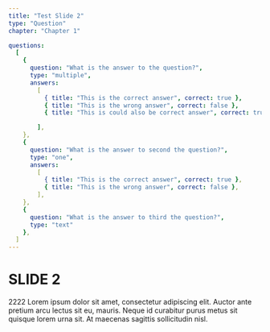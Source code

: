 ```yaml
---
title: "Test Slide 2"
type: "Question"
chapter: "Chapter 1"

questions:
  [
    {
      question: "What is the answer to the question?",
      type: "multiple",
      answers:
        [
          { title: "This is the correct answer", correct: true },
          { title: "This is the wrong answer", correct: false },
          { title: "This is could also be correct answer", correct: true },

        ],
    },
    {
      question: "What is the answer to second the question?",
      type: "one",
      answers:
        [
          { title: "This is the correct answer", correct: true },
          { title: "This is the wrong answer", correct: false },
        ],
    },
    {
      question: "What is the answer to third the question?",
      type: "text"
    },
  ]
---
```


# SLIDE 2

2222
Lorem ipsum dolor sit amet, consectetur adipiscing elit. Auctor ante pretium arcu lectus sit eu, mauris. Neque id curabitur purus metus sit quisque lorem urna sit. At maecenas sagittis sollicitudin nisl.
